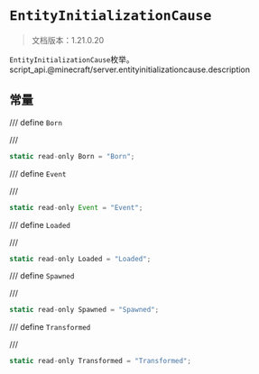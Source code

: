 # `EntityInitializationCause`

> 文档版本：1.21.0.20

`EntityInitializationCause`枚举。script_api.@minecraft/server.entityinitializationcause.description

## 常量

/// define
`Born`


///

```js
static read-only Born = "Born";
```


/// define
`Event`


///

```js
static read-only Event = "Event";
```


/// define
`Loaded`


///

```js
static read-only Loaded = "Loaded";
```


/// define
`Spawned`


///

```js
static read-only Spawned = "Spawned";
```


/// define
`Transformed`


///

```js
static read-only Transformed = "Transformed";
```

